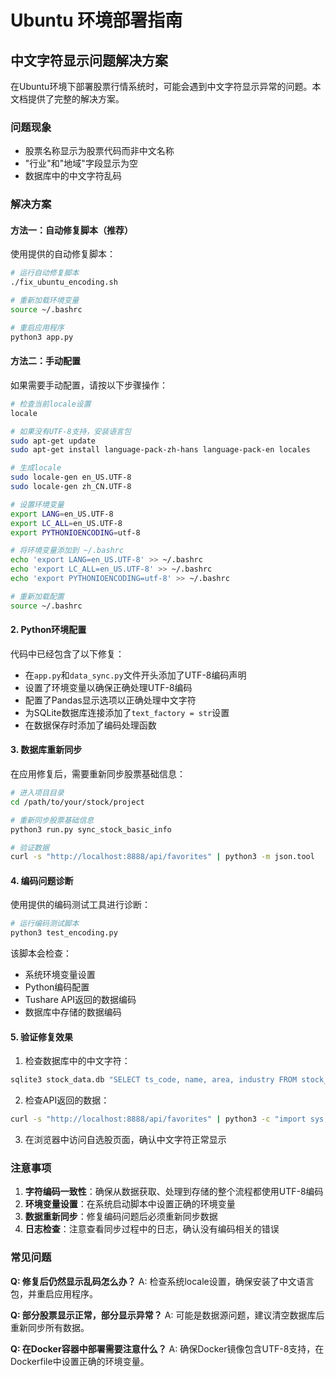 # Ubuntu 环境部署指南

## 中文字符显示问题解决方案

在Ubuntu环境下部署股票行情系统时，可能会遇到中文字符显示异常的问题。本文档提供了完整的解决方案。

### 问题现象
- 股票名称显示为股票代码而非中文名称
- "行业"和"地域"字段显示为空
- 数据库中的中文字符乱码

### 解决方案

#### 方法一：自动修复脚本（推荐）

使用提供的自动修复脚本：

```bash
# 运行自动修复脚本
./fix_ubuntu_encoding.sh

# 重新加载环境变量
source ~/.bashrc

# 重启应用程序
python3 app.py
```

#### 方法二：手动配置

如果需要手动配置，请按以下步骤操作：

```bash
# 检查当前locale设置
locale

# 如果没有UTF-8支持，安装语言包
sudo apt-get update
sudo apt-get install language-pack-zh-hans language-pack-en locales

# 生成locale
sudo locale-gen en_US.UTF-8
sudo locale-gen zh_CN.UTF-8

# 设置环境变量
export LANG=en_US.UTF-8
export LC_ALL=en_US.UTF-8
export PYTHONIOENCODING=utf-8

# 将环境变量添加到 ~/.bashrc
echo 'export LANG=en_US.UTF-8' >> ~/.bashrc
echo 'export LC_ALL=en_US.UTF-8' >> ~/.bashrc
echo 'export PYTHONIOENCODING=utf-8' >> ~/.bashrc

# 重新加载配置
source ~/.bashrc
```

#### 2. Python环境配置

代码中已经包含了以下修复：

- 在`app.py`和`data_sync.py`文件开头添加了UTF-8编码声明
- 设置了环境变量以确保正确处理UTF-8编码
- 配置了Pandas显示选项以正确处理中文字符
- 为SQLite数据库连接添加了`text_factory = str`设置
- 在数据保存时添加了编码处理函数

#### 3. 数据库重新同步

在应用修复后，需要重新同步股票基础信息：

```bash
# 进入项目目录
cd /path/to/your/stock/project

# 重新同步股票基础信息
python3 run.py sync_stock_basic_info

# 验证数据
curl -s "http://localhost:8888/api/favorites" | python3 -m json.tool
```

#### 4. 编码问题诊断

使用提供的编码测试工具进行诊断：

```bash
# 运行编码测试脚本
python3 test_encoding.py
```

该脚本会检查：
- 系统环境变量设置
- Python编码配置
- Tushare API返回的数据编码
- 数据库中存储的数据编码

#### 5. 验证修复效果

1. 检查数据库中的中文字符：
```bash
sqlite3 stock_data.db "SELECT ts_code, name, area, industry FROM stock_basic_info LIMIT 5;"
```

2. 检查API返回的数据：
```bash
curl -s "http://localhost:8888/api/favorites" | python3 -c "import sys, json; print(json.dumps(json.load(sys.stdin), ensure_ascii=False, indent=2))"
```

3. 在浏览器中访问自选股页面，确认中文字符正常显示

### 注意事项

1. **字符编码一致性**：确保从数据获取、处理到存储的整个流程都使用UTF-8编码
2. **环境变量设置**：在系统启动脚本中设置正确的环境变量
3. **数据重新同步**：修复编码问题后必须重新同步数据
4. **日志检查**：注意查看同步过程中的日志，确认没有编码相关的错误

### 常见问题

**Q: 修复后仍然显示乱码怎么办？**
A: 检查系统locale设置，确保安装了中文语言包，并重启应用程序。

**Q: 部分股票显示正常，部分显示异常？**
A: 可能是数据源问题，建议清空数据库后重新同步所有数据。

**Q: 在Docker容器中部署需要注意什么？**
A: 确保Docker镜像包含UTF-8支持，在Dockerfile中设置正确的环境变量。
